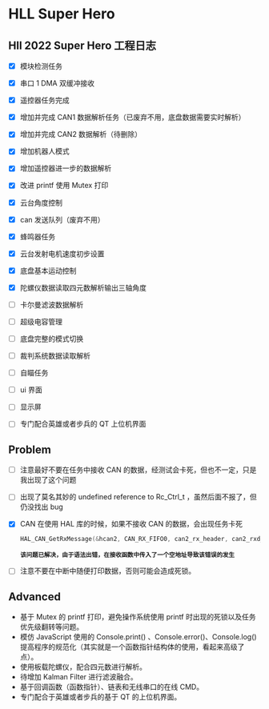 # HLL Super Hero



## Hll 2022 Super Hero 工程日志


- [x] 模块检测任务
- [x] 串口 1 DMA 双缓冲接收
- [x] 遥控器任务完成
- [x] 增加并完成 CAN1 数据解析任务（已废弃不用，底盘数据需要实时解析）
- [x] 增加并完成 CAN2 数据解析（待删除）
- [x] 增加机器人模式
- [x] 增加遥控器进一步的数据解析
- [x] 改进 printf 使用 Mutex 打印
- [x] 云台角度控制
- [x] can 发送队列（废弃不用）
- [x] 蜂鸣器任务
- [x] 云台发射电机速度初步设置
- [x] 底盘基本运动控制
- [x] 陀螺仪数据读取四元数解析输出三轴角度
- [ ] 卡尔曼滤波数据解析
- [ ] 超级电容管理
- [ ] 底盘完整的模式切换
- [ ] 裁判系统数据读取解析
- [ ] 自瞄任务
- [ ] ui 界面
- [ ] 显示屏
- [ ] 专门配合英雄或者步兵的 QT 上位机界面




## Problem

- [ ] 注意最好不要在任务中接收 CAN 的数据，经测试会卡死，但也不一定，只是我出现了这个问题

- [ ] 出现了莫名其妙的 undefined reference to Rc_Ctrl_t ，虽然后面不报了，但仍没找出 bug

- [x] CAN 在使用 HAL 库的时候，如果不接收 CAN 的数据，会出现任务卡死

  ```c++
  HAL_CAN_GetRxMessage(&hcan2, CAN_RX_FIFO0, can2_rx_header, can2_rxd_data_buffer);
  ```
  **`该问题已解决，由于语法出错，在接收函数中传入了一个空地址导致该错误的发生`**

- [ ] 注意不要在中断中随便打印数据，否则可能会造成死锁。

## Advanced

- 基于 Mutex 的 printf 打印，避免操作系统使用 printf 时出现的死锁以及任务优先级翻转等问题。
- 模仿 JavaScript 使用的 Console.print() 、Console.error()、Console.log() 提高程序的规范化（其实就是一个函数指针结构体的使用，看起来高级了点）。
- 使用板载陀螺仪，配合四元数进行解析。
- 待增加 Kalman Filter 进行滤波融合。
- 基于回调函数（函数指针）、链表和无线串口的在线 CMD。
- 专门配合于英雄或者步兵的基于 QT 的上位机界面。

  

  

  




